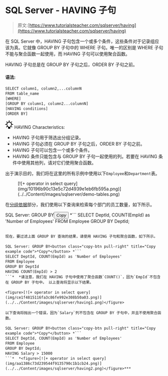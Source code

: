 # SQL Server - HAVING 子句

> 原文:[https://www.tutorialsteacher.com/sqlserver/having](https://www.tutorialsteacher.com/sqlserver/having)

在 SQL Server 中，HAVING 子句包含一个或多个条件，这些条件对于记录组应该为真。它就像 GROUP BY 子句中的 WHERE 子句。唯一的区别是 WHERE 子句不能与聚合函数一起使用，而 HAVING 子句可以使用聚合函数。

HAVING 子句总是在 GROUP BY 子句之后，ORDER BY 子句之前。

#### 语法:

```
SELECT column1, column2,...columnN 
FROM table_name
[WHERE]
[GROUP BY column1, column2...columnN]
[HAVING conditions]
[ORDER BY] 
```

![](img/85db52f5404f0c468e1b194aa487d6a1.png)  HAVING Characteristics:

*   HAVING 子句用于筛选出分组记录。
*   HAVING 子句必须在 GROUP BY 子句之后，ORDER BY 子句之前。
*   HAVING 子句可以包含一个或多个条件。
*   HAVING 条件只能包含与 GROUP BY 子句一起使用的列。若要在 HAVING 条件中使用其他列，请对它们使用聚合函数。

出于演示目的，我们将在这里的所有示例中使用以下`Employee`和`Department`表。

<figure>[![+ operator in select query](img/10196b90c13e5c72d4939e1eb6fb595a.png)](../../Content/images/sqlserver/demo-tables.png)</figure>

在[分组依据](/sqlserver/groupby)部分，我们使用以下查询来检索每个部门的员工数量，如下所示。

SQL Server: GROUP BY<button class="copy-btn pull-right" title="Copy example code">*Copy*</button> *```
SELECT DeptId, COUNT(EmpId) as 'Number of Employees' 
FROM Employee
GROUP BY DeptId; 
```*  *<figure>[![+ operator in select query](img/62ac81435e37728d5d906aa85068a7c4.png)](../../Content/images/sqlserver/groupby2.png)</figure>

现在，要过滤上面 GROUP BY 查询的结果，请使用 HAVING 子句和聚合函数，如下所示。

SQL Server: GROUP BY<button class="copy-btn pull-right" title="Copy example code">*Copy*</button> *```
SELECT DeptId, COUNT(EmpId) as 'Number of Employees' 
FROM Employee
GROUP BY DeptId
HAVING COUNT(EmpId) > 2 
```*  *请注意，我们在 HAVING 子句中使用了聚合函数`COUNT()`，因为`EmpId`不包含在 GROUP BY 子句中。 以上查询将显示以下结果。

<figure>[![+ operator in select query](img/ce1f4815116fa3c86fe992e308b50a03.png)](../../Content/images/sqlserver/having1.png)</figure>

以下查询将抛出一个错误，因为`Salary`列不包含在 GROUP BY 子句中，并且不使用聚合函数。

SQL Server: GROUP BY<button class="copy-btn pull-right" title="Copy example code">*Copy*</button> *```
SELECT DeptId, COUNT(EmpId) as 'Number of Employees' 
FROM Employee
GROUP BY DeptId;
HAVING Salary > 15000 
```*  *<figure>[![+ operator in select query](img/aa1386c73d239544f9135790c1b1cb24.png)](../../Content/images/sqlserver/having2.png)</figure>***